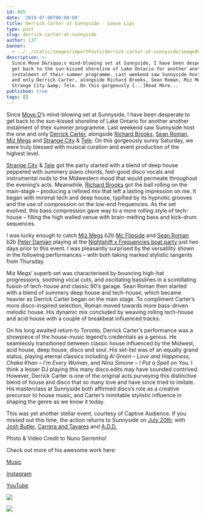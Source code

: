 ```yaml
---
id: 885
date: '2019-07-08T00:00:00'
title: Derrick Carter at Sunnyside - Loose Lips
type: post
slug: derrick-carter-at-sunnyside
author: 137
banner:
  - ../../static/images/importPosts/derrick-carter-at-sunnyside/image885.jpeg
description: >-
  Since Move D&rsquo;s mind-blowing set at Sunnyside, I have been desperate to
  get back to the sun-kissed shoreline of Lake Ontario for another another
  instalment of their summer programme. Last weekend saw Sunnyside host the one
  and only Derrick Carter, alongside Richard Brooks, Sean Roman, Miz Megs and
  Strange City &amp; Tele. On this gorgeously [...]Read More...
published: true
tags: []
---
```

Since [Move D](http://loose-lips.co.uk/blog/take-a-walk-on-the-sunnyside?fbclid=IwAR0Tdf2MeZUwtQ4U_hjLXRdu7C1xkTd4aXxmin68HkqBUfLHdqWg60m18U0)’s mind-blowing set at Sunnyside, I have been desperate to get back to the sun-kissed shoreline of Lake Ontario for another another instalment of their summer programme. Last weekend saw Sunnyside host the one and only [Derrick Carter](https://www.facebook.com/Derrick-Carter-8264478846/), alongside [Richard Brooks](https://www.facebook.com/BrooksChord/), [Sean Roman](https://www.facebook.com/sromanmusic/), [Miz Megs](https://www.facebook.com/djmizmegs/) and [Strange City](https://www.facebook.com/strangecitymusic) & [Tele](https://www.facebook.com/teledj1). On this gorgeously sunny Saturday, we were truly blessed with musical curation and event production of the highest level. 

[Strange City](https://www.facebook.com/strangecitymusic) & [Tele](https://www.facebook.com/teledj1) got the party started with a blend of deep house peppered with summery piano chords, feel-good disco vocals and instrumental nods to the Midwestern mood that would permeate throughout the evening’s acts. Meanwhile, [Richard Brooks](https://www.facebook.com/BrooksChord/) got the ball rolling on the main-stage – producing a refined mix that left a lasting impression on me. It began with minimal tech and deep house, typified by its hypnotic grooves and the use of compression on the low-end frequencies. As the set evolved, this bass compression gave way to a more rolling style of tech-house – filling the high walled venue with brain-melting bass and kick-drum sequences. 

I was lucky enough to catch [Miz Megs](https://www.facebook.com/djmizmegs/) b2b [Mc Flipside](https://www.facebook.com/mcflipside/) and [Sean Roman](https://www.facebook.com/sromanmusic/) b2b [Peter Damian](https://www.facebook.com/peterdamianmusic/) playing at the [Nightshift x Frequencies boat party](http://loose-lips.co.uk/blog/night-shift-x-frequencies-charity-cruise) just two days prior to this event. I was pleasantly surprised by the versatility shown in the following performances – with both taking marked stylistic tangents from Thursday. 

Miz Megs’ superb set was characterised by bouncing high-hat progressions, soothing vocal cuts, and oscillating basslines in a scintillating fusion of tech-house and classic 90’s garage. Sean Roman then started with a blend of summery deep house and tech-house, which became heavier as Derrick Carter began on the main stage. To compliment Carter’s more disco-inspired selection, Roman moved towards more bass-driven melodic house. His dynamic mix concluded by weaving rolling tech-house and acid house with a couple of breakbeat influenced tracks. 

On his long awaited return to Toronto, Derrick Carter’s performance was a showpiece of the house-music legend’s credentials as a genius. He seamlessly transitioned between classic house influenced by the Midwest, acid house, deep house, disco and soul. His set-list was of an equally grand status, playing eternal classics including _Al Green – Love and Happiness_, _Chaka Khan – I'm Every Woman_, and _Nina Simone – I Put a Spell on You_. I think a lesser DJ playing this many disco edits may have sounded contrived. However, Derrick Carter is one of the original acts purveying this distinctive blend of house and disco that so many love and have since tried to imitate. His masterclass at Sunnyside both affirmed disco’s role as a creative precursor to house music, and Carter’s inimitable stylistic influence in shaping the genre as we know it today. 

This was yet another stellar event, courtesy of Captive Audience. If you missed out this time, the action returns to Sunnyside on [July 20th](https://www.facebook.com/events/2339886996098305/); with [Josh Butler](https://www.facebook.com/joshbutlermusic/), [Carrera and Tavares](https://www.facebook.com/djcarerraandtavares/) and [A.D.D.](https://www.facebook.com/A.D.D.toronto/) 

Photo & Video Credit to Nuno Serrenho! 

Check out more of his awesome work here: 

[Music](https://hearthis.at/nuner/?fbclid=IwAR1Fb6r9yoN1rZM8wo_jBQayk0IRx_cDKspqiZmFD4TsRHhDcr3A3EuGhTY)

[Instagram](https://www.instagram.com/nuniverse/?fbclid=IwAR0pyczqXSHKyBvRO7TSxWqv8joiFoteWX1krw6x6JeGL5RXcO0ZRSXyEbI)

[YouTube](https://www.youtube.com/playlist?list=PLwmEwQixQ2_rv1hhbMX0oOL8LFX_Ogzyb&fbclid=IwAR3tzmceaNZdQgxw9MoUIbfaUi5EFGyAPwyGAbGqTp8Zt2s9fRq_riYbRLc)

![](/wp-content/uploads/live/img/wysiwyg/5d225eac6c546.jpg)

![](/wp-content/uploads/live/img/wysiwyg/5d225ec49f0f4.jpg)